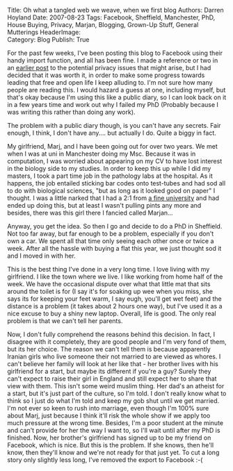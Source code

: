 Title:          Oh what a tangled web we weave, when we first blog
Authors:        Darren Hoyland
Date:           2007-08-23
Tags:           Facebook, Sheffield, Manchester, PhD, House Buying, Privacy, Marjan, Blogging, Grown-Up Stuff, General Mutterings
HeaderImage:    
Category:       Blog
Publish:        True


For the past few weeks, I've been posting this blog to Facebook using their handy import function, and all has been fine. I made a reference or two in an [earlier post](privacy.html) to the potential privacy issues that might arise, but I had decided that it was worth it, in order to make some progress towards leading that free and open life I keep alluding to. I'm not sure how many people are reading this. I would hazard a guess at one, including myself, but that's okay because I'm using this like a public diary, so I can look back on it in a few years time and work out why I failed my PhD (Probably because I was writing this rather than doing any work).

The problem with a public diary though, is  you can't have any secrets. Fair enough, I think, I don't have any.... but actually I do. Quite a biggy in fact.

My girlfriend, Marj, and I have been going out for over two years. We met when I was at uni in Manchester doing my Msc. Because it was in computation, I was worried about appearing on my CV to have lost interest in the biology side to my studies. In order to keep this up while I did my masters, I took a part time job in the pathology labs at the hospital. As it happens, the job entailed sticking bar codes onto test-tubes and had sod all to do with biological sciences, "but as long as it looked good on paper" I thought. I was a little narked that I had a 2:1 from [a fine university](http://www.le.ac.uk/) and had ended up doing this, but at least I wasn't pulling pints any more and besides, there was this girl there I fancied called Marjan...

Anyway, you get the idea. So then I go and decide to do a PhD in Sheffield. Not too far away, but far enough to be a problem, especially if you don't own a car. We spent all that time only seeing each other once or twice a week. After all the hassle with buying a flat this year, we just thought sod it and I moved in with her.

This is the best thing I've done in a very long time. I love living with my girlfriend. I like the town where we live.  I like working from home half of the week. We have the occasional dispute over what that little mat that sits around the toilet is for (I say it's for soaking up wee when you miss, she says its for keeping your feet warm, I say eugh, you'll get wet feet) and the distance is a problem (it takes about 2 hours one way), but I've used it as a nice excuse to buy a shiny new laptop. Overall, life is good. The only real problem is that we can't tell her parents.

Now, I don't fully comprehend the reasons behind this decision. In fact, I disagree with it completely, they are good people and I'm very fond of them, but its her choice. The reason we can't tell them is because apparently Iranian girls who live someone their not married to are viewed as whores. I can't believe her family will look at her like that - her brother lives with his girlfriend for a start, but maybe its different if you're a guy? Surely they can't expect to raise their girl in England and still expect her to share that view with them. This isn't some weird muslim thing. Her dad's an atheist for a start, but it's just part of the culture, so I'm told. I don't really know what to think so I just do what I'm told and keep my gob shut until we get married. I'm not ever so keen to rush into marriage, even though I'm 100% sure about Marj, just because I think it'll risk the whole show if we apply too much pressure at the wrong time. Besides, I'm a poor student at the minute and can't provide for her the way I want to, so I'll wait until after my PhD is finished.
Now, her brother's girlfriend has signed up to be my friend on Facebook, which is nice. But this is the problem. If she knows, then he'll know, then they'll know and we're not ready for that just yet. To cut a long story only slightly less long, I've removed the export to Facebook :-(
